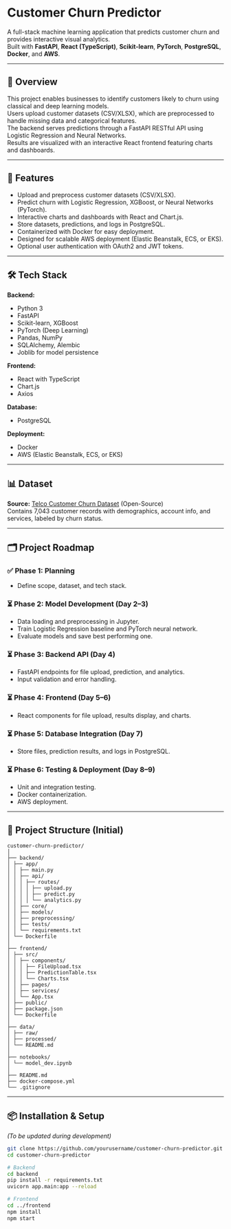 # Customer Churn Predictor

A full-stack machine learning application that predicts customer churn and provides interactive visual analytics.  
Built with **FastAPI**, **React (TypeScript)**, **Scikit-learn**, **PyTorch**, **PostgreSQL**, **Docker**, and **AWS**.

---

## 📌 Overview

This project enables businesses to identify customers likely to churn using classical and deep learning models.  
Users upload customer datasets (CSV/XLSX), which are preprocessed to handle missing data and categorical features.  
The backend serves predictions through a FastAPI RESTful API using Logistic Regression and Neural Networks.  
Results are visualized with an interactive React frontend featuring charts and dashboards.

---

## 🚀 Features

- Upload and preprocess customer datasets (CSV/XLSX).  
- Predict churn with Logistic Regression, XGBoost, or Neural Networks (PyTorch).  
- Interactive charts and dashboards with React and Chart.js.  
- Store datasets, predictions, and logs in PostgreSQL.  
- Containerized with Docker for easy deployment.  
- Designed for scalable AWS deployment (Elastic Beanstalk, ECS, or EKS).  
- Optional user authentication with OAuth2 and JWT tokens.

---

## 🛠 Tech Stack

**Backend:**  
- Python 3  
- FastAPI  
- Scikit-learn, XGBoost  
- PyTorch (Deep Learning)  
- Pandas, NumPy  
- SQLAlchemy, Alembic  
- Joblib for model persistence

**Frontend:**  
- React with TypeScript  
- Chart.js  
- Axios

**Database:**  
- PostgreSQL

**Deployment:**  
- Docker  
- AWS (Elastic Beanstalk, ECS, or EKS)

---

## 📊 Dataset

**Source:** [Telco Customer Churn Dataset](https://www.kaggle.com/datasets/blastchar/telco-customer-churn) (Open-Source)  
Contains 7,043 customer records with demographics, account info, and services, labeled by churn status.

---

## 🗂 Project Roadmap

### ✅ Phase 1: Planning  
- Define scope, dataset, and tech stack.

### ⏳ Phase 2: Model Development (Day 2–3)  
- Data loading and preprocessing in Jupyter.  
- Train Logistic Regression baseline and PyTorch neural network.  
- Evaluate models and save best performing one.

### ⏳ Phase 3: Backend API (Day 4)  
- FastAPI endpoints for file upload, prediction, and analytics.  
- Input validation and error handling.

### ⏳ Phase 4: Frontend (Day 5–6)  
- React components for file upload, results display, and charts.

### ⏳ Phase 5: Database Integration (Day 7)  
- Store files, prediction results, and logs in PostgreSQL.

### ⏳ Phase 6: Testing & Deployment (Day 8–9)  
- Unit and integration testing.  
- Docker containerization.  
- AWS deployment.

---

## 📁 Project Structure (Initial)

```
customer-churn-predictor/
│
├── backend/
│ ├── app/
│ │ ├── main.py
│ │ ├── api/
│ │ │ ├── routes/
│ │ │ │ ├── upload.py
│ │ │ │ ├── predict.py
│ │ │ │ └── analytics.py
│ │ ├── core/
│ │ ├── models/
│ │ ├── preprocessing/
│ │ ├── tests/
│ │ └── requirements.txt
│ └── Dockerfile
│
├── frontend/
│ ├── src/
│ │ ├── components/
│ │ │ ├── FileUpload.tsx
│ │ │ ├── PredictionTable.tsx
│ │ │ └── Charts.tsx
│ │ ├── pages/
│ │ ├── services/
│ │ └── App.tsx
│ ├── public/
│ ├── package.json
│ └── Dockerfile
│
├── data/
│ ├── raw/
│ ├── processed/
│ └── README.md
│
├── notebooks/
│ └── model_dev.ipynb
│
├── README.md
├── docker-compose.yml
└── .gitignore
```

---

## 📦 Installation & Setup

*(To be updated during development)*

```bash
git clone https://github.com/yourusername/customer-churn-predictor.git
cd customer-churn-predictor

# Backend
cd backend
pip install -r requirements.txt
uvicorn app.main:app --reload

# Frontend
cd ../frontend
npm install
npm start


